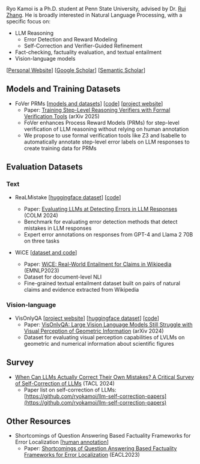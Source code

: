 Ryo Kamoi is a Ph.D. student at Penn State University, advised by Dr. [Rui Zhang](https://ryanzhumich.github.io/). He is broadly interested in Natural Language Processing, with a specific focus on:

* LLM Reasoning
  * Error Detection and Reward Modeling
  * Self-Correction and Verifier-Guided Refinement
* Fact-checking, factuality evaluation, and textual entailment
* Vision-language models

[[Personal Website](https://ryokamoi.github.io/)] [[Google Scholar](https://scholar.google.com/citations?user=4OWTLKAAAAAJ)] [[Semantic Scholar](https://www.semanticscholar.org/author/Ryo-Kamoi/83757854)]

## Models and Training Datasets

* FoVer PRMs [[models and datasets](https://huggingface.co/collections/ryokamoi/fover-682e28cc9f6200c7dfd5342f)] [[code](https://github.com/psunlpgroup/FoVer)] [[project website](https://fover-prm.github.io/)]
  * Paper: [Training Step-Level Reasoning Verifiers with Formal Verification Tools](https://arxiv.org/abs/2505.15960) (arXiv 2025)
  * FoVer enhances Process Reward Models (PRMs) for step-level verification of LLM reasoning without relying on human annotation
  * We propose to use formal verification tools like Z3 and Isabelle to automatically annotate step-level error labels on LLM responses to create training data for PRMs

## Evaluation Datasets

### Text

* ReaLMistake [[huggingface dataset](https://huggingface.co/datasets/ryokamoi/realmistake)] [[code](https://github.com/psunlpgroup/ReaLMistake)]
  * Paper: [Evaluating LLMs at Detecting Errors in LLM Responses](https://arxiv.org/abs/2404.03602) (COLM 2024)
  * Benchmark for evaluating error detection methods that detect mistakes in LLM responses
  * Expert error annotations on responses from GPT-4 and Llama 2 70B on three tasks

* WiCE [[dataset and code](https://github.com/ryokamoi/wice)]
  * Paper: [WiCE: Real-World Entailment for Claims in Wikipedia](https://arxiv.org/abs/2303.01432) (EMNLP2023)
  * Dataset for document-level NLI
  * Fine-grained textual entailment dataset built on pairs of natural claims and evidence extracted from Wikipedia

### Vision-language

* VisOnlyQA [[project website](https://visonlyqa.github.io/)] [[huggingface dataset](https://huggingface.co/collections/ryokamoi/visonlyqa-674e86c7ec384b629bb97bc3)] [[code](https://github.com/psunlpgroup/VisOnlyQA)]
  * Paper: [VisOnlyQA: Large Vision Language Models Still Struggle with Visual Perception of Geometric Information](https://arxiv.org/abs/2412.00947) (arXiv 2024)
  * Dataset for evaluating visual perception capabilities of LVLMs on geometric and numerical information about scientific figures

## Survey

* [When Can LLMs Actually Correct Their Own Mistakes? A Critical Survey of Self-Correction of LLMs](https://arxiv.org/abs/2406.01297) (TACL 2024)
  * Paper list on self-correction of LLMs: [https://github.com/ryokamoi/llm-self-correction-papers](https://github.com/ryokamoi/llm-self-correction-papers)

## Other Resources

* Shortcomings of Question Answering Based Factuality Frameworks for Error Localization [[human annotation](https://github.com/ryokamoi/QA-metrics-human-annotation)]
  * Paper: [Shortcomings of Question Answering Based Factuality Frameworks for Error Localization](https://aclanthology.org/2023.eacl-main.11/) (EACL2023)

<!--
**ryokamoi/ryokamoi** is a ✨ _special_ ✨ repository because its `README.md` (this file) appears on your GitHub profile.

Here are some ideas to get you started:

- 🔭 I’m currently working on ...
- 🌱 I’m currently learning ...
- 👯 I’m looking to collaborate on ...
- 🤔 I’m looking for help with ...
- 💬 Ask me about ...
- 📫 How to reach me: ...
- 😄 Pronouns: ...
- ⚡ Fun fact: ...
-->
